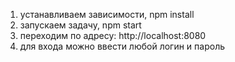 1) устанавливаем зависимости, npm install
2) запускаем задачу, npm start
3) переходим по адресу: http://localhost:8080
4) для входа можно ввести любой логин и пароль